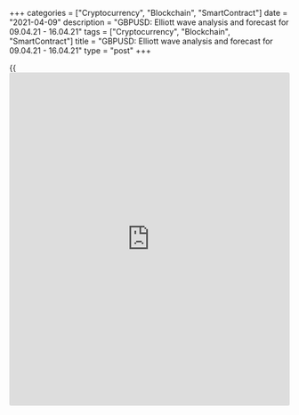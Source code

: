 +++
categories = ["Cryptocurrency", "Blockchain", "SmartContract"]
date = "2021-04-09"
description = "GBPUSD: Elliott wave analysis and forecast for 09.04.21 - 16.04.21"
tags = ["Cryptocurrency", "Blockchain", "SmartContract"]
title = "GBPUSD: Elliott wave analysis and forecast for 09.04.21 - 16.04.21"
type = "post"
+++

{{<iframe id="large-banner" src="https://www.bounty.group/#slide=22.0" width="100%" height="600" scrolling="no" style="border: 0px solid rgb(216, 221, 230); border-radius: 3px;">}}

2021-04-09

2021-04-09

GBPUSD: Elliott wave analysis and forecast for 09.04.21 – 16.04.21Alex
Geuta

 **Main scenario:** consider short positions from corrections below the
level of 1.3917 with a target of 1.3572 – 1.3158.

 **Alternative scenario:** breakout and consolidation above the level of
1.3917 will allow the pair to continue rising to the levels of 1.4021 –
1.4237.

 **Analysis:** Presumably, the first wave of larger degree (1) finished
developing, with wave 5 of (1) formed inside, in the [daily](https://www.fintecher.org/2020/03/03/forex-trading-daily-strategy/) timeframe. A
downward correction started developing as wave (2) in the H4 time frame,
with wave A of (2) forming inside. Apparently, the fifth wave of smaller
degree v of A is forming in the H1 time frame, with wave (i) of v
unfolding inside. If the presumption is correct, the pair will continue
to drop to the levels of 1.3572 – 1.3158. The level of 1.3917 is
critical in this scenario as the breakout will enable the pair to
continue rising to the levels of 1.4021 – 1.4237.

* * *

* * *



## Price chart of GBPUSD in real time mode

The content of this article reflects the author’s opinion and does not
necessarily reflect the official position of LiteForex. The material
published on this page is provided for informational purposes only and
should not be considered as the provision of investment advice for the
purposes of Directive 2004/39/EC.

Rate this article:

{{value}}

( {{count}} {{title}} )